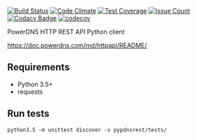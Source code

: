 [![Build Status](https://travis-ci.org/raspi/pypdnsrest.svg?branch=master)](https://travis-ci.org/raspi/pypdnsrest)
[![Code Climate](https://codeclimate.com/github/raspi/pypdnsrest/badges/gpa.svg)](https://codeclimate.com/github/raspi/pypdnsrest)
[![Test Coverage](https://codeclimate.com/github/raspi/pypdnsrest/badges/coverage.svg)](https://codeclimate.com/github/raspi/pypdnsrest/coverage)
[![Issue Count](https://codeclimate.com/github/raspi/pypdnsrest/badges/issue_count.svg)](https://codeclimate.com/github/raspi/pypdnsrest)
[![Codacy Badge](https://api.codacy.com/project/badge/Grade/26121d282a5746c8a4d4b8468aa55969)](https://www.codacy.com/app/raspi/pypdnsrest?utm_source=github.com&amp;utm_medium=referral&amp;utm_content=raspi/pypdnsrest&amp;utm_campaign=Badge_Grade)
[![codecov](https://codecov.io/gh/raspi/pypdnsrest/branch/master/graph/badge.svg)](https://codecov.io/gh/raspi/pypdnsrest)

PowerDNS HTTP REST API Python client
 
https://doc.powerdns.com/md/httpapi/README/
 
## Requirements
* Python 3.5+
* requests

## Run tests
    python3.5 -m unittest discover -v pypdnsrest/tests/
